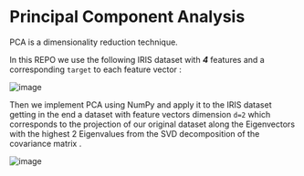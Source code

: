 # Principal Component Analysis

PCA is a dimensionality reduction technique.

In this REPO we use the following IRIS dataset with ***4*** features and a corresponding `target` to each feature vector :

![image](https://user-images.githubusercontent.com/85687148/127187060-9258466c-3829-4289-ac8d-089f2b4f5182.png)

Then we implement PCA using NumPy and apply it to the IRIS dataset getting in the end a dataset with feature vectors dimension `d=2` which corresponds to the projection of our original dataset along the Eigenvectors with the highest 2 Eigenvalues from the SVD decomposition of the covariance matrix .

![image](https://user-images.githubusercontent.com/85687148/127187771-a2460a9f-a3a8-428f-b8f5-0815bce252bf.png)

